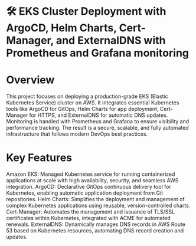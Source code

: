 # 🛠️ EKS Cluster Deployment with ArgoCD, Helm Charts, Cert-Manager, and ExternalDNS with Prometheus and Grafana monitoring 

# Overview
This project focuses on deploying a production-grade EKS (Elastic Kubernetes Service) cluster on AWS. It integrates essential Kubernetes tools like ArgoCD for GitOps, Helm Charts for app deployment, Cert-Manager for HTTPS, and ExternalDNS for automatic DNS updates. Monitoring is handled with Prometheus and Grafana to ensure visibility and performance tracking. The result is a secure, scalable, and fully automated infrastructure that follows modern DevOps best practices.
 

# Key Features
Amazon EKS: Managed Kubernetes service for running containerized applications at scale with high availability, security, and seamless AWS integration.
ArgoCD: Declarative GitOps continuous delivery tool for Kubernetes, enabling automatic application deployment from Git repositories.
Helm Charts: Simplifies the deployment and management of complex Kubernetes applications using reusable, version-controlled charts.
Cert-Manager: Automates the management and issuance of TLS/SSL certificates within Kubernetes, integrated with ACME for automated renewals.
ExternalDNS: Dynamically manages DNS records in AWS Route 53 based on Kubernetes resources, automating DNS record creation and updates.









